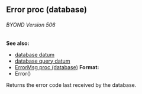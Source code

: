 ## Error proc (database) 
###### BYOND Version 506
**See also:**
+   [database datum](/ref/database.md) 
+   [database query datum](/ref/database/query.md) 
+   [ErrorMsg proc (database)](/ref/database/proc/ErrorMsg.md) <!-- -->
**Format:**
+   Error()


Returns the error code last received by the database.